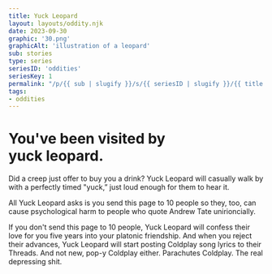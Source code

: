 ```yaml
---
title: Yuck Leopard
layout: layouts/oddity.njk
date: 2023-09-30
graphic: '30.png'
graphicAlt: 'illustration of a leopard'
sub: stories
type: series
seriesID: 'oddities'
seriesKey: 1
permalink: "/p/{{ sub | slugify }}/s/{{ seriesID | slugify }}/{{ title | slugify }}/"
tags:
- oddities
---
```


<h1 class="display secondary">
You've been visited by <br>‍<span class="text-span">yuck leopard.</span>
</h1>

Did a creep just offer to buy you a drink? Yuck Leopard will casually walk by with a perfectly timed "yuck,” just loud enough for them to hear it.

All Yuck Leopard asks is you send this page to 10 people so they, too, can cause psychological harm to people who quote Andrew Tate unirioncially.

If you don't send this page to 10 people, Yuck Leopard will confess their love for you five years into your platonic friendship. And when you reject their advances, Yuck Leopard will start posting Coldplay song lyrics to their Threads. And not new, pop-y Coldplay either. Parachutes Coldplay. The real depressing shit.